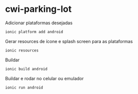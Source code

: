 # cwi-parking-lot

Adicionar plataformas desejadas
```sh
ionic platform add android
```

Gerar resources de ícone e splash screen para as plataformas 
```sh
ionic resources
```

Buildar
```sh
ionic build android
```

Buildar e rodar no celular ou emulador 
```sh
ionic run android
```
